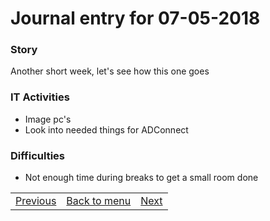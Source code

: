# Journal entry for 07-05-2018

### Story

Another short week, let's see how this one goes

### IT Activities

- Image pc's
- Look into needed things for ADConnect

### Difficulties

- Not enough time during breaks to get a small room done

<table><tr><td><a href="04-05.html">Previous</a></td><td><a href="../">Back to menu</a></td><td><a href="08-05.html">Next</a></td></tr></table>
